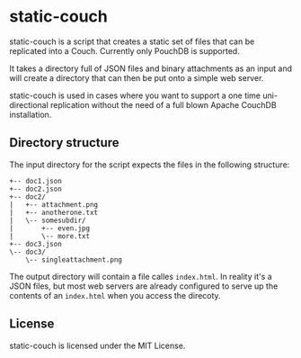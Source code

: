 static-couch
============

static-couch is a script that creates a static set of files that can be
replicated into a Couch. Currently only PouchDB is supported.

It takes a directory full of JSON files and binary attachments as an input
and will create a directory that can then be put onto a simple web server.

static-couch is used in cases where you want to support a one time
uni-directional replication without the need of a full blown Apache CouchDB
installation.


Directory structure
-------------------

The input directory for the script expects the files in the following
structure:

    +-- doc1.json
    +-- doc2.json
    +-- doc2/
    |   +-- attachment.png
    |   +-- anotherone.txt
    |   \-- somesubdir/
    |       +-- even.jpg
    |       \-- more.txt
    +-- doc3.json
    \-- doc3/
        \-- singleattachment.png

The output directory will contain a file calles `index.html`. In reality it's
a JSON files, but most web servers are already configured to serve up the
contents of an `index.html` when you access the direcoty.


License
-------

static-couch is licensed under the MIT License.
